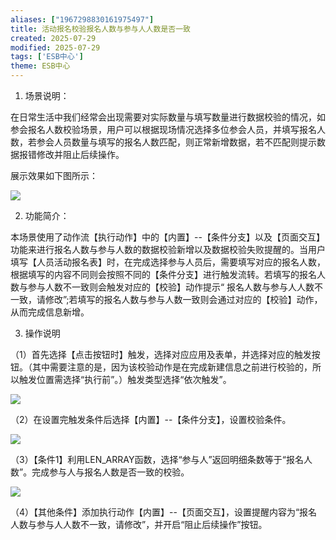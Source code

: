 ```yaml
---
aliases: ["1967298830161975497"]
title: 活动报名校验报名人数与参与人人数是否一致
created: 2025-07-29
modified: 2025-07-29
tags: ['ESB中心']
theme: ESB中心
---
```


1. 场景说明：

在日常生活中我们经常会出现需要对实际数量与填写数量进行数据校验的情况，如参会报名人数校验场景，用户可以根据现场情况选择多位参会人员，并填写报名人数，若参会人员数量与填写的报名人数匹配，则正常新增数据，若不匹配则提示数据报错修改并阻止后续操作。

展示效果如下图所示：

![](https://myhelpdoc.oss-cn-heyuan.aliyuncs.com/mdimages/fa594eb5c83675acc6446652630690f0.jpg)

2. 功能简介：

本场景使用了动作流【执行动作】中的【内置】--【条件分支】以及【页面交互】功能来进行报名人数与参与人数的数据校验新增以及数据校验失败提醒的。当用户填写【人员活动报名表】时，在完成选择参与人员后，需要填写对应的报名人数，根据填写的内容不同则会按照不同的【条件分支】进行触发流转。若填写的报名人数与参与人数不一致则会触发对应的【校验】动作提示“ 报名人数与参与人人数不一致，请修改”;若填写的报名人数与参与人数一致则会通过对应的【校验】动作，从而完成信息新增。

3. 操作说明

（1）首先选择【点击按钮时】触发，选择对应应用及表单，并选择对应的触发按钮。（其中需要注意的是，因为该校验动作是在完成新建信息之前进行校验的，所以触发位置需选择“执行前”。）触发类型选择“依次触发”。

![](https://myhelpdoc.oss-cn-heyuan.aliyuncs.com/mdimages/a7e335b77c75eeb2a1c983ae521dda4f.jpg)

（2）在设置完触发条件后选择【内置】--【条件分支】，设置校验条件。

![](https://myhelpdoc.oss-cn-heyuan.aliyuncs.com/mdimages/bb035a3109163e0964729e89cfdf40f7.jpg)

（3）【条件1】利用LEN\_ARRAY函数，选择“参与人”返回明细条数等于“报名人数”。完成参与人与报名人数是否一致的校验。

![](https://myhelpdoc.oss-cn-heyuan.aliyuncs.com/mdimages/a9d8522f2ff05569b0fb93a8920dd6f1.jpg)

（4）【其他条件】添加执行动作【内置】--【页面交互】，设置提醒内容为“报名人数与参与人人数不一致，请修改”，并开启“阻止后续操作”按钮。


